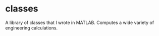 # classes
A library of classes that I wrote in MATLAB. Computes a wide variety of engineering calculations.

